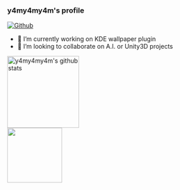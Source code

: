 ### y4my4my4m's profile

[![Github](https://img.shields.io/github/followers/y4my4my4m?label=Follow&style=social)](https://github.com/y4my4my4m)

- 🔭 I’m currently working on KDE wallpaper plugin
- 👯 I’m looking to collaborate on A.I. or Unity3D projects

<a href="https://github.com/y4my4my4m">
  <img height="165em" src="https://github-readme-stats.vercel.app/api?username=y4my4my4m&show_icons=true&theme=tokyonight&count_private=true" alt="y4my4my4m's github stats"/>
<!--   <img height="165em" src="https://github-readme-stats.vercel.app/api/top-langs/?username=y4my4my4m&theme=tokyonight&layout=compact" alt="y4my4my4m's github top languages" /> -->
</a>
<br/>
<a href="https://github.com/y4my4my4m/kde-shader-wallpaper">
<img height="126em" src="https://github-readme-stats.vercel.app/api/pin/?username=y4my4my4m&repo=kde-shader-wallpaper&theme=tokyonight"
</a>

<!--
**y4my4my4m/y4my4my4m** is a ✨ _special_ ✨ repository because its `README.md` (this file) appears on your GitHub profile.

Here are some ideas to get you started:

- 🔭 I’m currently working on ...
- 🌱 I’m currently learning ...
- 👯 I’m looking to collaborate on ...
- 🤔 I’m looking for help with ...
- 💬 Ask me about ...
- 📫 How to reach me: ...
- 😄 Pronouns: ...
- ⚡ Fun fact: ...
-->
